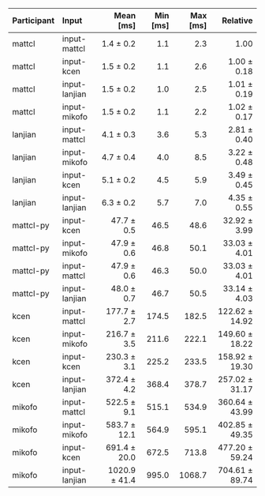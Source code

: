 | Participant | Input | Mean [ms] | Min [ms] | Max [ms] | Relative |
|:---|:---|---:|---:|---:|---:|
| mattcl | input-mattcl | 1.4 ± 0.2 | 1.1 | 2.3 | 1.00 |
| mattcl | input-kcen | 1.5 ± 0.2 | 1.1 | 2.6 | 1.00 ± 0.18 |
| mattcl | input-lanjian | 1.5 ± 0.2 | 1.0 | 2.5 | 1.01 ± 0.19 |
| mattcl | input-mikofo | 1.5 ± 0.2 | 1.1 | 2.2 | 1.02 ± 0.17 |
| lanjian | input-mattcl | 4.1 ± 0.3 | 3.6 | 5.3 | 2.81 ± 0.40 |
| lanjian | input-mikofo | 4.7 ± 0.4 | 4.0 | 8.5 | 3.22 ± 0.48 |
| lanjian | input-kcen | 5.1 ± 0.2 | 4.5 | 5.9 | 3.49 ± 0.45 |
| lanjian | input-lanjian | 6.3 ± 0.2 | 5.7 | 7.0 | 4.35 ± 0.55 |
| mattcl-py | input-kcen | 47.7 ± 0.5 | 46.5 | 48.6 | 32.92 ± 3.99 |
| mattcl-py | input-mikofo | 47.9 ± 0.6 | 46.8 | 50.1 | 33.03 ± 4.01 |
| mattcl-py | input-mattcl | 47.9 ± 0.6 | 46.3 | 50.0 | 33.03 ± 4.01 |
| mattcl-py | input-lanjian | 48.0 ± 0.7 | 46.7 | 50.5 | 33.14 ± 4.03 |
| kcen | input-mattcl | 177.7 ± 2.7 | 174.5 | 182.5 | 122.62 ± 14.92 |
| kcen | input-mikofo | 216.7 ± 3.5 | 211.6 | 222.1 | 149.60 ± 18.22 |
| kcen | input-kcen | 230.3 ± 3.1 | 225.2 | 233.5 | 158.92 ± 19.30 |
| kcen | input-lanjian | 372.4 ± 4.2 | 368.4 | 378.7 | 257.02 ± 31.17 |
| mikofo | input-mattcl | 522.5 ± 9.1 | 515.1 | 534.9 | 360.64 ± 43.99 |
| mikofo | input-mikofo | 583.7 ± 12.1 | 564.9 | 595.1 | 402.85 ± 49.35 |
| mikofo | input-kcen | 691.4 ± 20.0 | 672.5 | 713.8 | 477.20 ± 59.24 |
| mikofo | input-lanjian | 1020.9 ± 41.4 | 995.0 | 1068.7 | 704.61 ± 89.74 |
